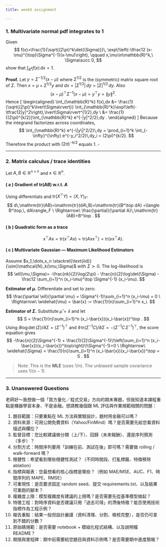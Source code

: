 ```yaml
---
title: week5 assignment

---
```


### 1. Multivariate normal pdf integrates to 1

Given
$$
f(x)=\frac{1}{\sqrt{(2\pi)^k\det(\Sigma)}}\,
\exp\!\left(-\tfrac12 (x-\mu)^{\top}\Sigma^{-1}(x-\mu)\right),
\qquad x,\mu\in\mathbb{R}^k,\ \Sigma\succ 0,
$$
show that $\int_{\mathbb{R}^k} f(x)\,dx=1$.

**Proof.** Let $y=\Sigma^{-1/2}(x-\mu)$ where $\Sigma^{1/2}$ is the (symmetric) matrix square root of $\Sigma$. Then $x=\mu+\Sigma^{1/2}y$ and $dx = \lvert\Sigma^{1/2}\rvert\,dy = \lvert\Sigma\rvert^{1/2}\,dy$. Also
$$
(x-\mu)^\top \Sigma^{-1}(x-\mu) = y^\top y = \|y\|^2 .
$$
Hence
\[
\begin{aligned}
\int_{\mathbb{R}^k} f(x)\,dx
&= \frac{1}{\sqrt{(2\pi)^k\lvert\Sigma\rvert}}
   \int_{\mathbb{R}^k}\exp\!\left(-\tfrac12\|y\|^2\right)\,\lvert\Sigma\rvert^{1/2}\,dy \\
&= \frac{1}{(2\pi)^{k/2}}\int_{\mathbb{R}^k} e^{-\|y\|^2/2}\,dy .
\end{aligned}
\]
Because the integrand factorizes across coordinates,
$$
\int_{\mathbb{R}^k} e^{-\|y\|^2/2}\,dy
= \prod_{i=1}^k \int_{-\infty}^{\infty} e^{-y_i^2/2}\,dy_i
= (2\pi)^{k/2}.
$$
Therefore the product with $(2\pi)^{-k/2}$ equals $1$. $\square$

---

### 2. Matrix calculus / trace identities

Let $A,B\in\mathbb{R}^{n\times n}$ and $x\in\mathbb{R}^n$.

#### ( a ) Gradient of $\mathrm{tr}(AB)$ w.r.t. $A$
Using differentials and $\mathrm{tr}(X^\top Y)=\langle X,Y\rangle_F$:
$$
d\,\mathrm{tr}(AB)=\mathrm{tr}(dA\,B)=\mathrm{tr}(B^\top dA)
=\langle B^\top,\, dA\rangle_F
\ \Rightarrow\ 
\frac{\partial}{\partial A}\,\mathrm{tr}(AB)=B^\top .
$$

#### ( b ) Quadratic form as a trace
$$
x^\top A x
= \mathrm{tr}(x^\top A x)
= \mathrm{tr}(A x x^\top)
= \mathrm{tr}(x x^\top A).
$$


#### ( c ) Multivariate Gaussian — Maximum Likelihood Estimators

Assume $x_1,\dots,x_n \stackrel{\text{iid}}{\sim}\mathcal{N}_k(\mu,\Sigma)$ with $\Sigma\succ 0$.
The log-likelihood is
$$
\ell(\mu,\Sigma)= -\frac{nk}{2}\log(2\pi) - \frac{n}{2}\log\det(\Sigma)
-\frac12 \sum_{i=1}^n (x_i-\mu)^\top \Sigma^{-1} (x_i-\mu).
$$

**Estimator of $\mu$.** Differentiate and set to zero:
$$
\frac{\partial \ell}{\partial \mu}
= \Sigma^{-1}\sum_{i=1}^n (x_i-\mu) = 0
\ \Rightarrow\ 
\widehat{\mu} = \bar{x} := \frac{1}{n}\sum_{i=1}^n x_i.
$$

**Estimator of $\Sigma$.** Substitute $\widehat{\mu}=\bar{x}$ and let
$$
S = \frac{1}{n}\sum_{i=1}^n (x_i-\bar{x})(x_i-\bar{x})^\top .
$$
Using $\partial \log\det(\Sigma)/\partial\Sigma = (\Sigma^{-1})^\top$ and
$\partial\,\mathrm{tr}(\Sigma^{-1}C)/\partial\Sigma = -(\Sigma^{-1} C\,\Sigma^{-1})^\top$, the score equation gives
$$
-\frac{n}{2}\Sigma^{-1} + \frac{1}{2}\Sigma^{-1}\!\left(\sum_{i=1}^n (x_i-\bar{x})(x_i-\bar{x})^\top\right)\!\Sigma^{-1}=0
\ \Rightarrow\ 
\widehat{\Sigma} = \frac{1}{n}\sum_{i=1}^n (x_i-\bar{x})(x_i-\bar{x})^\top = S .
$$

> Note: This is the **MLE** (uses $1/n$). The unbiased sample covariance uses $1/(n-1)$.

---

### 3. Unanswered Questions

老師好～我想做一個「買方量化／程式交易」方向的期末專題，但我知道本課程重點是機器學習本身、不是金融。想請教幾個跟 ML 評估與作業規範相關的問題：

1) 題目範圍：只要重點在 ML 方法與實驗設計，題材用金融可以嗎？
2) 資料來源：可用公開免費資料（Yahoo/FinMind）嗎？是否需要先給您看資料描述與欄位？
3) 監督目標：您比較建議做分類（上/下）、回歸（未來報酬）、還是序列預測（多步）？
4) 分割方式：時間序列要用「訓練在前、測試在後」即可嗎？需要做 rolling / walk-forward 嗎？
6) 穩健性：希望看到哪些穩健性測試？（不同時間段、打亂標籤、特徵移除 ablation）
7) 指標與報表：您最想看的核心指標是哪些？（例如 MAE/MSE、AUC、F1、時間序列的 MAPE、RMSE）
8) 可重現性：是否要求固定 random seed、提交 requirements.txt、以及結果可重跑的腳本？
9) 複雜度上限：模型複雜度有建議的上限嗎？是否需要先從基準模型做起？
10) 特徵工程：對時序資料是否建議只用「過去可得」的滯後特徵？能否使用技術指標作為工程示例？
13) 報告重點：結果一般但設計嚴謹（資料清理、分割、檢核完整），是否仍可拿到不錯的分數？
14) 原始碼規範：是否需要 notebook + 模組化程式結構、以及說明檔 README？
15) 期限與里程碑：期中前需要給您題目與資料示例嗎？是否需要期中進度簡報？


